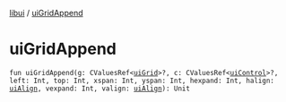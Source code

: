 [libui](index.md) / [uiGridAppend](./ui-grid-append.md)

# uiGridAppend

`fun uiGridAppend(g: CValuesRef<`[`uiGrid`](ui-grid.md)`>?, c: CValuesRef<`[`uiControl`](ui-control/index.md)`>?, left: Int, top: Int, xspan: Int, yspan: Int, hexpand: Int, halign: `[`uiAlign`](ui-align.md)`, vexpand: Int, valign: `[`uiAlign`](ui-align.md)`): Unit`